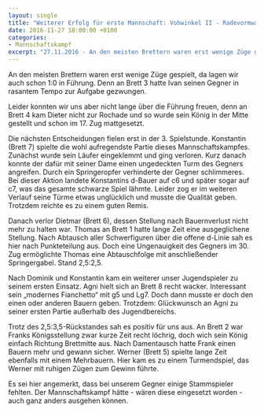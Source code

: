 ```yaml
---
layout: single
title: "Weiterer Erfolg für erste Mannschaft: Vohwinkel II - Radevormwald I 3,5:4,5"
date: 2016-11-27 18:00:00 +0100
categories: 
- Mannschaftskampf
excerpt: "27.11.2016 - An den meisten Brettern waren erst wenige Züge gespielt, da lagen wir auch schon 1:0 in Führung."
---
```


An den meisten Brettern waren erst wenige Züge gespielt, da lagen wir
auch schon 1:0 in Führung.  Denn an Brett 3 hatte Ivan seinen Gegner
in rasantem Tempo zur Aufgabe gezwungen.

Leider konnten wir uns aber nicht lange über die Führung freuen, denn
an Brett 4 kam Dieter nicht zur Rochade und so wurde sein König in der
Mitte gestellt und schon im 17. Zug mattgesetzt.

Die nächsten Entscheidungen fielen erst in der 3. Spielstunde.
Konstantin (Brett 7) spielte die wohl aufregendste Partie dieses
Mannschaftskampfes. Zunächst wurde sein Läufer eingeklemmt und ging
verloren. Kurz danach konnte der dafür mit seiner Dame einen
ungedeckten Turm des Gegners angreifen. Durch ein Springeropfer
verhinderte der Gegner schlimmeres. Bei dieser Aktion landete
Konstantins d-Bauer auf c6 und später sogar auf c7, was das gesamte
schwarze Spiel lähmte. Leider zog er im weiteren Verlauf seine Türme
etwas unglücklich und musste die Qualität geben. Trotzdem reichte es
zu einem guten Remis.

Danach verlor Dietmar (Brett 6), dessen Stellung nach Bauernverlust
nicht mehr zu halten war. Thomas an Brett 1 hatte lange Zeit eine
ausgeglichene Stellung. Nach Abtausch aller Schwerfiguren über die
offene d-Linie sah es hier nach Punkteteilung aus. Doch eine
Ungenauigkeit des Gegners im 30. Zug ermöglichte Thomas eine
Abtauschfolge mit anschließender Springergabel. Stand 2,5:2,5.

Nach Dominik und Konstantin kam ein weiterer unser Jugendspieler zu
seinem ersten Einsatz. Agni hielt sich an Brett 8 recht
wacker. Interessant sein „modernes Fianchetto“ mit g5 und Lg7. Doch
dann musste er doch den einen oder anderen Bauern geben. Trotzdem:
Glückwunsch an Agni zu seiner ersten Partie außerhalb des
Jugendbereichs.

Trotz des 2,5:3,5-Rückstandes sah es positiv für uns aus. An Brett 2
war Franks Königsstellung zwar kurze Zeit recht löchrig, doch wich
sein König einfach Richtung Brettmitte aus. Nach Damentausch hatte
Frank einen Bauern mehr und gewann sicher.  Werner (Brett 5) spielte
lange Zeit ebenfalls mit einem Mehrbauern. Hier kam es zu einem
Turmendspiel, das Werner mit ruhigen Zügen zum Gewinn führte.

Es sei hier angemerkt, dass bei unserem Gegner einige Stammspieler
fehlten. Der Mannschaftskampf hätte - wären diese eingesetzt worden -
auch ganz anders ausgehen können.
